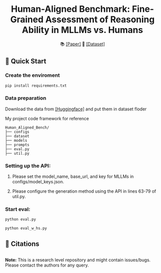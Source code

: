 
<h1 align="center">
  <b>Human-Aligned Benchmark: Fine-Grained Assessment of Reasoning Ability in MLLMs vs. Humans</b><br>
</h1>

<p align="center">
  📚 <a href="#">[Paper]</a>
  🤗 <a href="https://huggingface.co/datasets/yanshengqiu/Human_Aligned_Bench">[Dataset]</a>
</p>




## 🚀 Quick Start

### Create the enviroment

```bash
pip install requirements.txt
```

### Data preparation

Download the data from <a href="https://huggingface.co/datasets/yanshengqiu/Human_Aligned_Bench">[Huggingface]</a> and put them in dataset floder

My project code framework for reference
```
Human_Aligned_Bench/
├── configs
├── dataset
├── models
├── prompts
├── eval.py
├── util.py
```

### Setting up the API:

1. Please set the model_name, base_url, and key for MLLMs in configs/model_keys.json.


2. Please configure the generation method using the API in lines 63-79 of util.py.


### Start eval:

```bash
python eval.py

python eval_w_hs.py
```



## 📜 Citations
```

```


**Note:** This is a research level repository and might contain issues/bugs. Please contact the authors for any query.
